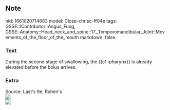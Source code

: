 ## Note
nid: 1661020714683
model: Cloze-chrisc-ff04e
tags: GSSE::!Contributor::Angus_Fung, GSSE::Anatomy::Head_neck_and_spine::17._Temporomandibular_Joint::Movements_of_the_floor_of_the_mouth
markdown: false

### Text
During the second stage of swallowing, the {{c1::pharynx}} is already elevated before the bolus arrives.

### Extra
<div>
  Source: Last's 9e, Rohen's
</div>
<div><img src=
"paste-e97d276530b1ad58fbfc3dc59a1b75c31f8acc32.jpg"></div>
<div><img src=
"paste-8abe304700a23332a64a5e1e46b9f6e38bbb24e6.jpg"></div>
